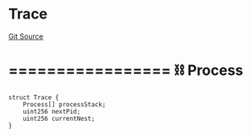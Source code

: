 # Trace
[Git Source](https://github.com/metacontract/mc/blob/0cf91165f9ec2cbeeba800a4baf4e81e2df5c3bb/src/devkit/system/Tracer.sol)

=================
⛓️ Process
===================


```solidity
struct Trace {
    Process[] processStack;
    uint256 nextPid;
    uint256 currentNest;
}
```

